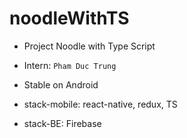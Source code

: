 # noodleWithTS

- Project Noodle with Type Script

- Intern: `Pham Duc Trung`

- Stable on Android

- stack-mobile: react-native, redux, TS

- stack-BE: Firebase
